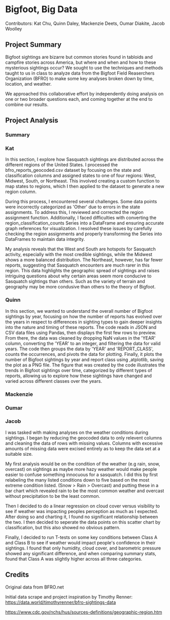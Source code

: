 # Bigfoot, Big Data

Contributors: Kat Chu, Quinn Daley, Mackenzie Deets, Oumar Diakite, Jacob Woolley

## Project Summary
Bigfoot sightings are bizarre but common stories found in tabloids and campfire stories across America, but where and when and how to these mysterious sightings occur?
We sought to use the techniques and methods taught to us in class to analyze data from the Bigfoot Field Reaserchers Organization (BFRO) to make some key analyses broken down by time, location, and weather.

We approached this collaborative effort by independently doing analysis on one or two broader questions each, and coming together at the end to combine our results.

## Project Analysis

### Summary


### Kat
In this section, I explore how Sasquatch sightings are distributed across the different regions of the United States. I processed the bfro_reports_geocoded.csv dataset by focusing on the state and classification columns and assigned states to one of four regions: West, Midwest, South, or Northeast. This involved creating a custom function to map states to regions, which I then applied to the dataset to generate a new region column.

During this process, I encountered several challenges. Some data points were incorrectly categorized as 'Other' due to errors in the state assignments. To address this, I reviewed and corrected the region assignment function. Additionally, I faced difficulties with converting the region_classification_counts Series into a DataFrame and ensuring accurate graph references for visualization. I resolved these issues by carefully checking the region assignments and properly transforming the Series into DataFrames to maintain data integrity.

My analysis reveals that the West and South are hotspots for Sasquatch activity, especially with the most credible sightings, while the Midwest shows a more balanced distribution. The Northeast, however, has far fewer reports, suggesting that Sasquatch encounters are much rarer in this region. This data highlights the geographic spread of sightings and raises intriguing questions about why certain areas seem more conducive to Sasquatch sightings than others. Such as the variety of terrain and geography may be more condusive than others to the theory of Bigfoot. 

### Quinn
In this section, we wanted to understand the overall number of Bigfoot sightings by year, focusing on how the number of reports has evolved over the years in respect to  differences in sighting types to gain deeper insights into the nature and timing of these reports. The code reads in JSON and CSV data files using Pandas, then displays the first few rows to preview. From there, the data was cleaned  by dropping NaN values in the 'YEAR' column, converting the 'YEAR' to an integer, and filtering the data for valid years. The code then groups the data by 'YEAR' and 'REPORT_CLASS', counts the occurrences, and pivots the data for plotting. Finally, it plots the number of Bigfoot sightings by year and report class using ,atplotlib, saving the plot as a PNG file. The figure that was created by the code illustrates the trends in Bigfoot sightings over time, categorized by different types of reports, allowing us to explore how these sightings have changed and varied across different classes over the years.

### Mackenzie


### Oumar


### Jacob
I was tasked with making analyses on the weather conditions during sightings. I began by reducing the geocoded data to only relevent columns and cleaning the data of rows with missing values. Columns with excessive amounts of missing data were excised entirely as to keep the data set at a suitable size.

My first analysis would be on the condition of the weather (e.g rain, snow, overcast) on sightings as maybe more hazy weather would make people easier to confuse something innocuous for a sasquatch. I did this by first relabeling the many listed conditions down to five based on the most extreme condition listed. (Snow > Rain > Overcast) and putting these in a bar chart which revealed rain to be the most common weather and overcast without precipitation to be the least common.

Then I decided to do a linear regression on cloud cover versus visibility to see if weather was impacting peoples perception as much as I expected. After doing so and charting it, I found no significant relationship between the two. I then decided to seperate the data points on this scatter chart by classification, but this also showed no obvious pattern.

Finally, I decided to run T-tests on some key conditions between Class A and Class B to see if weather would impact people's confidence in their sightings. I found that only humidity, cloud cover, and barometric pressure showed any significant difference, and when comparing summary stats, found that Class A was  slightly higher across all three categories.

## Credits

Original data from BFRO.net

Initial data scrape and project inspiration by Timothy Renner: https://data.world/timothyrenner/bfro-sightings-data

https://www.cdc.gov/nchs/hus/sources-definitions/geographic-region.htm

